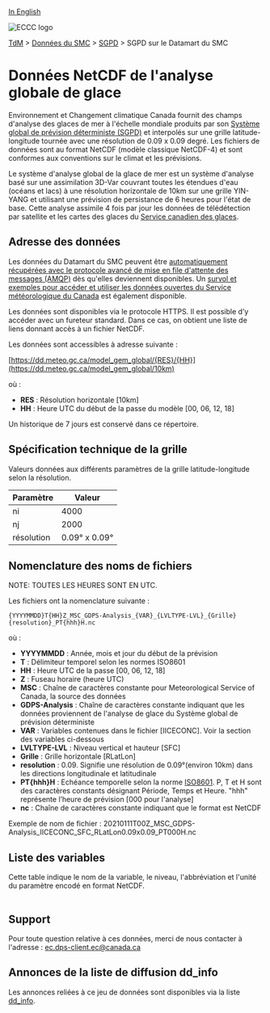 [In English](readme_gdps-ice-anal-datamart_en.md)

![ECCC logo](../../img_eccc-logo.png)

[TdM](../../readme_fr.md) > [Données du SMC](../readme_fr.md) > [SGPD](readme_gdps_fr.md) > SGPD sur le Datamart du SMC

# Données NetCDF de l'analyse globale de glace 

Environnement et Changement climatique Canada fournit des champs d'analyse des glaces de mer à l'échelle mondiale produits par son [Système global de prévision déterministe (SGPD)](readme_gdps_fr.md) et interpolés sur une grille latitude-longitude tournée avec une résolution de 0.09 x 0.09 degré.
Les fichiers de données sont au format NetCDF (modèle classique NetCDF-4) et sont conformes aux conventions sur le climat et les prévisions.
 
Le système d'analyse global de la glace de mer est un système d'analyse basé sur une assimilation 3D-Var couvrant toutes les étendues d'eau (océans et lacs) à une résolution horizontale de 10km sur une grille YIN-YANG et utilisant une prévision de persistance de 6 heures pour l'état de base. Cette analyse assimile 4 fois par jour les données de télédétection par satellite et les cartes des glaces du [Service canadien des glaces](https://www.canada.ca/fr/environnement-changement-climatique/services/previsions-observations-glaces/conditions-glaces-plus-recentes.html). 

## Adresse des données 

Les données du Datamart du SMC peuvent être [automatiquement récupérées avec le protocole avancé de mise en file d'attente des messages (AMQP)](../../msc-datamart/amqp_fr.md) dès qu'elles deviennent disponibles. Un [survol et exemples pour accéder et utiliser les données ouvertes du Service météorologique du Canada](../../usage/readme_fr.md) est également disponible.

Les données sont disponibles via le protocole HTTPS. Il est possible d’y accéder avec un fureteur standard. Dans ce cas, on obtient une liste de liens donnant accès à un fichier NetCDF.

Les données sont accessibles à adresse suivante :

[https://dd.meteo.gc.ca/model_gem_global/{RES}/{HH}](https://dd.meteo.gc.ca/model_gem_global/10km)

où :

* __RES__ : Résolution horizontale [10km]
* __HH__ : Heure UTC du début de la passe du modèle [00, 06, 12, 18]

Un historique de 7 jours est conservé dans ce répertoire.

## Spécification technique de la grille

Valeurs données aux différents paramètres de la grille latitude-longitude selon la résolution.

| Paramètre | Valeur |
| ------ | ------ |
| ni | 4000 |
| nj | 2000 | 
| résolution | 0.09° x 0.09° |

## Nomenclature des noms de fichiers 

NOTE: TOUTES LES HEURES SONT EN UTC.

Les fichiers ont la nomenclature suivante :

```
{YYYYMMDD}T{HH}Z_MSC_GDPS-Analysis_{VAR}_{LVLTYPE-LVL}_{Grille}{resolution}_PT{hhh}H.nc
```

où :

* __YYYYMMDD__ : Année, mois et jour du début de la prévision
* __T__ : Délimiteur temporel selon les normes ISO8601
* __HH__ : Heure UTC de la passe [00, 06, 12, 18]
* __Z__ : Fuseau horaire (heure UTC)
* __MSC__ : Chaîne de caractères constante pour Meteorological Service of Canada, la source des données
* __GDPS-Analysis__ : Chaîne de caractères constante indiquant que les données proviennent de l'analyse de glace du Système global de prévision déterministe
* __VAR__ : Variables contenues dans le fichier [IICECONC]. Voir la section des variables ci-dessous
* __LVLTYPE-LVL__ : Niveau vertical et hauteur [SFC]
* __Grille__ : Grille horizontale [RLatLon]
* __resolution__ : 0.09. Signifie une résolution de 0.09°(environ 10km) dans les directions longitudinale et latitudinale
* __PT{hhh}H__ : Echéance temporelle selon la norme [ISO8601](https://en.wikipedia.org/wiki/ISO_8601). P, T et H sont des caractères constants désignant Période, Temps et Heure. "hhh" représente l’heure de prévision [000 pour l'analyse]
* __nc__ : Chaîne de caractères constante indiquant que le format est NetCDF

Exemple de nom de fichier : 20210111T00Z_MSC_GDPS-Analysis_IICECONC_SFC_RLatLon0.09x0.09_PT000H.nc

## Liste des variables

Cette table indique le nom de la variable, le niveau, l'abbréviation et l'unité du paramètre encodé en format NetCDF.

<table id="csv-table" class="display"></table>

<link href="https://cdn.jsdelivr.net/npm/simple-datatables@latest/dist/style.css" rel="stylesheet" type="text/css">
<script src="https://cdn.jsdelivr.net/npm/simple-datatables@latest"></script>
<script src="../../../js/variables_datatable.js" type="text/javascript"></script>
<script>
  loadTable("csv-table", "../../../assets/csv/GDPS-Ice-Analysis_fr.csv", "FR");
</script>

## Support

Pour toute question relative à ces données, merci de nous contacter à l'adresse : [ec.dps-client.ec@canada.ca](mailto:ec.dps-client.ec@canada.ca)

## Annonces de la liste de diffusion dd_info 

Les annonces reliées à ce jeu de données sont disponibles via la liste [dd_info](https://comm.collab.science.gc.ca/mailman3/postorius/lists/dd_info/).

















